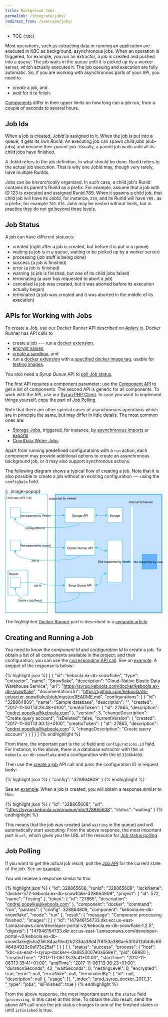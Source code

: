 ```yaml
---
title: Background Jobs
permalink: /integrate/jobs/
redirect_from: /overview/jobs/
---
```


* TOC
{:toc}

Most operations, such as extracting data or running an application are executed in KBC as
background, asynchronous jobs. When an operation is triggered, for example, you run an extractor, a
*job* is created and pushed into a *queue*. The job waits in the queue until it is picked up by a worker
server, which actually executes it. The job queuing and execution are fully automatic.
So, if you are working with asynchronous parts of your API, you need to

- *create* a job, and
- *wait* for it to finish.

[Components](/overview/) differ in their upper limits on how long can a job run,
from a couple of seconds to several hours.

## Job Ids
When a job is created, *JobId* is assigned to it. When the job is put into a queue, it gets its own *RunId*.
An executing job can spawn *child jobs* (sub-jobs) and become their *parent-job*.
Usually, a parent job waits until all its child jobs have finished.

A JobId refers to the job definition, to what should be done. RunId refers to the actual job execution. That is why
one JobId may, though very rarely, have multiple RunIds.

Jobs can be *hierarchically* organized.
In such case, a child job's RunId contains its parent's RunId as a prefix.
For example, assume that a job with ID 123 is executed and assigned RunId 789.
When it spawns a child job, that child job will have its JobId, for instance, `234`, and its RunId will have `789.` as a prefix,
for example `789.876`. Jobs may be nested without limits, but in practice they do not go beyond three levels.

## Job Status
A job can have different statuses:

- created (right after a job is created, but before it is put in a queue)
- waiting (a job is in a queue, waiting to be picked up by a worker server)
- processing (job stuff is being done)
- success (a job is finished)
- error (a job is finished)
- warning (a job is finished, but one of its child jobs failed)
- terminating (a user has requested to abort a job)
- cancelled (a job was created, but it was aborted before its execution actually began)
- terminated (a job was created and it was aborted in the middle of its execution)

## APIs for Working with Jobs
To create a Job, use our Docker Runner API described on [Apiary.io](http://docs.kebooladocker.apiary.io/). Docker Runner
has API calls to

- create a job --- run a [docker extension](/extend/docker/),
- [encrypt values](/overview/encryption/),
- [create a sandbox](/extend/common-interface/sandbox/), and
- run a [docker extension](/extend/docker/) with a [specified docker image tag](http://docs.kebooladocker.apiary.io/#reference/run/create-a-job-with-image/run-job), usable for [testing images](https://developers.keboola.com/extend/docker/tutorial/automated-build/#run-test-jobs-of-your-new-image-against-live-configurations).

You also need a *Syrup Queue* API to [poll Job status](http://docs.syrupqueue.apiary.io/#reference/jobs/job/view-job-detail).

The first API requires a component parameter; use the [Component API](http://docs.keboola.apiary.io/#reference/component-configurations/list-components/get-components)
to get a list of components.
The second API is generic for all components. To work with the API, use our
[Syrup PHP Client](https://github.com/keboola/syrup-php-client). In case you want to implement things
yourself, copy the part of [Job Polling](https://github.com/keboola/syrup-php-client/blob/master/src/Keboola/Syrup/Client.php#L328).

Note that there are other special cases of asynchronous operations which are
in principle the same, but may differ in little details. The most common ones are:

- [Storage Jobs](http://docs.keboola.apiary.io/#reference/jobs/manage-jobs/job-detail), triggered, for instance, by
[asynchronous imports](http://docs.keboola.apiary.io/#reference/tables/create-table-asynchronously/create-new-table-from-csv-file-asynchronously)
or [exports](http://docs.keboola.apiary.io/#reference/tables/table-export-asynchronously/asynchronous-export)
- [GoodData Writer Jobs](http://docs.keboolagooddatawriterv2.apiary.io/#introduction/synchronous-vs.-asynchronous-tasks)

Apart from running predefined configurations with a `run` action, each component may
provide additional options to create an asynchronous background job, or it may also support synchronous actions.

The following diagram shows a typical flow of creating a job. Note that it is also possible to create a job without an existing
configuration --- using the `configData` field.

{: .image-popup}
![Asynchronous Jobs](/integrate/jobs/async-jobs.svg)

The highlighted [Docker Runner](/extend/docker-runner) part is described in a [separate article](/extend/docker-runner).

## Creating and Running a Job
You need to know the *component Id* and *configuration Id* to create a job. To obtain a list of all components available
in the project, and their configuration, you can use the
[corresponding API call](http://docs.keboola.apiary.io/#reference/component-configurations/list-components/get-components).
See an [example](https://documenter.getpostman.com/view/3086797/kbc-samples/77h845D#5dca0c54-a974-1601-47f4-14c2ba9b56fc).
A snippet of the response is below:

{% highlight json %}
[
  {
    "id": "keboola.ex-db-snowflake",
    "type": "extractor",
    "name": "Snowflake",
    "description": "Cloud-Native Elastic Data Warehouse Service",
    "uri": "https://syrup.keboola.com/docker/keboola.ex-db-snowflake",
    "documentationUrl": "https://github.com/keboola/db-extractor-snowflake/blob/master/README.md",
    "configurations": [
      {
        "id": "328864809",
        "name": "Sample database",
        "description": "",
        "created": "2017-11-06T13:28:48+0100",
        "creatorToken": {
          "id": 27865,
          "description": "ondrej.popelka@keboola.com"
        },
        "version": 3,
        "changeDescription": "Create query account",
        "isDeleted": false,
        "currentVersion": {
          "created": "2017-11-06T13:30:12+0100",
          "creatorToken": {
            "id": 27865,
            "description": "ondrej.popelka@keboola.com"
          },
          "changeDescription": "Create query account"
        }
      }
    ]
  }
]
{% endhighlight %}

From there, the important part is the `id` field and `configurations.id` field. For instance, in the
above, there is a database extractor with the `id` `keboola.ex-db-snowflake` and a
configuration with the id `328864809`.

Then use the [create a job](http://docs.kebooladocker.apiary.io/#reference/run/create-a-job/run-job)
API call and pass the configuration ID in request body:

{% highlight json %}
{
    "config": "328864809"
}
{% endhighlight %}

See an [example](https://documenter.getpostman.com/view/3086797/kbc-samples/77h845D#8a7302c6-cb27-f39d-656c-b0f1d99bb421).
When a job is created, you will obtain a response similar to this:

{% highlight json %}
{
    "id": "328865608",
    "url": "https://syrup.keboola.com/queue/job/328865608",
    "status": "waiting"
}
{% endhighlight %}

This means that the job was created (and `waiting` in the queue) and will automatically start executing.
From the above response, the most important part is `url`, which gives you the URL of the resource for
[Job status polling](https://en.wikipedia.org/wiki/Polling_(computer_science)).

## Job Polling
If you want to get the actual job result, poll the [Job API](http://docs.syrupqueue.apiary.io/#reference/jobs/job/view-job-detail)
for the current state of the job. See an [example](https://documenter.getpostman.com/view/3086797/kbc-samples/77h845D#00d466ec-a65e-ae88-1785-67efcafd6f8d).

You will receive a response similar to this:

{% highlight json %}
{
  "id": 328865608,
  "runId": "328865609",
  "lockName": "docker-572-keboola.ex-db-snowflake-328864809",
  "project": {
    "id": 572,
    "name": "Testing"
  },
  "token": {
    "id": "27865",
    "description": "ondrej.popelka@keboola.com"
  },
  "component": "docker",
  "command": "run",
  "params": {
    "config": 328864809,
    "component": "keboola.ex-db-snowflake",
    "mode": "run"
  },
  "result": {
    "message": "Component processing finished.",
    "images": [
      [
        {
          "id": "147946154733.dkr.ecr.us-east-1.amazonaws.com/developer-portal-v2/keboola.ex-db-snowflake:1.2.5",
          "digests": [
            "147946154733.dkr.ecr.us-east-1.amazonaws.com/developer-portal-v2/keboola.ex-db-snowflake@sha256:84aaf9ed2b233da38d47f6f53a386ae53f0d12dbb8c6046494923c0a173c25af"
          ]
        }
      ]
    ]
  },
  "status": "success",
  "process": {
    "host": "kbc-us-east-1-syrup-docker-i-0a8853007e0a668e1",
    "pid": 69880
  },
  "createdTime": "2017-11-06T13:35:41+01:00",
  "startTime": "2017-11-06T13:35:41+01:00",
  "endTime": "2017-11-06T13:36:23+01:00",
  "durationSeconds": 42,
  "waitSeconds": 0,
  "nestingLevel": 0,
  "encrypted": true,
  "error": null,
  "errorNote": null,
  "terminatedBy": {
    "id": null,
    "description": null
  },
  "usage": [],
  "_index": "prod_syrup_docker_2017_3",
  "_type": "jobs",
  "isFinished": true
}
{% endhighlight %}

From the above response, the most important part is the `status` field (`processing`, in this case)
at this time. To obtain the Job result, send the above API call once the job status changes
to one of the finished states or until `isFinished` is true.
